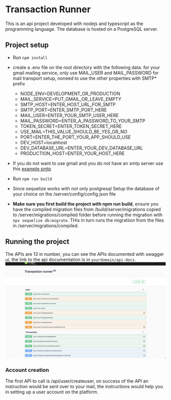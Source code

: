 # Transaction Runner

This is an api project developed with nodejs and typescript as the programming language. The database is hosted on a PostgreSQL server. 

## Project setup
- Run `npm install`
- create a .env file on the root directory with the following data. for your gmail mailing service, only use MAIL_USER and MAIL_PASSWORD for mail transport setup, noneed to use the other properties with SMTP* prefix

    - NODE_ENV=DEVELOPMENT_OR_PRODUCTION
    - MAIL_SERVICE=PUT_GMAIL_OR_LEAVE_EMPTY
    - SMTP_HOST=ENTER_HOST_URL_FOR_SMTP
    - SMTP_PORT=ENTER_SMTP_PORT_HERE
    - MAIL_USER=ENTER_YOUR_SMTP_USER_HERE
    - MAIL_PASSWORD=ENTER_A_PASSWORD_TO_YOUR_SMTP
    - TOKEN_SECRET=ENTER_TOKEN_SECRET_HERE
    - USE_MAIL=THIS_VALUE_SHOULD_BE_YES_OR_NO
    - PORT=ENTER_THE_PORT_YOUR_APP_SHOULD_USE
    - DEV_HOST=locahhost
    - DEV_DATABASE_URL=ENTER_YOUR_DEV_DATABASE_URL
    - PRODUCTION_HOST=ENTER_YOUR_HOST_HERE
- If you do not want to use gmail and you do not have an smtp server use this [example smtp](https://nodemailer.com/about/#example) 
- Run `npm run build`
- Since sequelize works with not only postgresql Setup the database of your choice on the /server/config/config.json file
- **Make sure you first build the project with npm run build**, ensure you have the compiled migration files from /build/server/migrations copied to /server/migrations/compiled folder before running the migration with `npx sequelize db:migrate`. THis in turn runs the migratiion from the files in /server/migrations/compiled.

## Running the project
The APIs are 13 in number, you can see the APIs documented with swagger ui, the link to the api documentation is in `yourdomain/api-docs`. 
![SW](SWAGGERUI.png)
### Account creation
The first API to call is /api/user/createuser, on success of the API an instruction would be sent over to your mail, the instructions would help you in setting up a user account on the platform.
